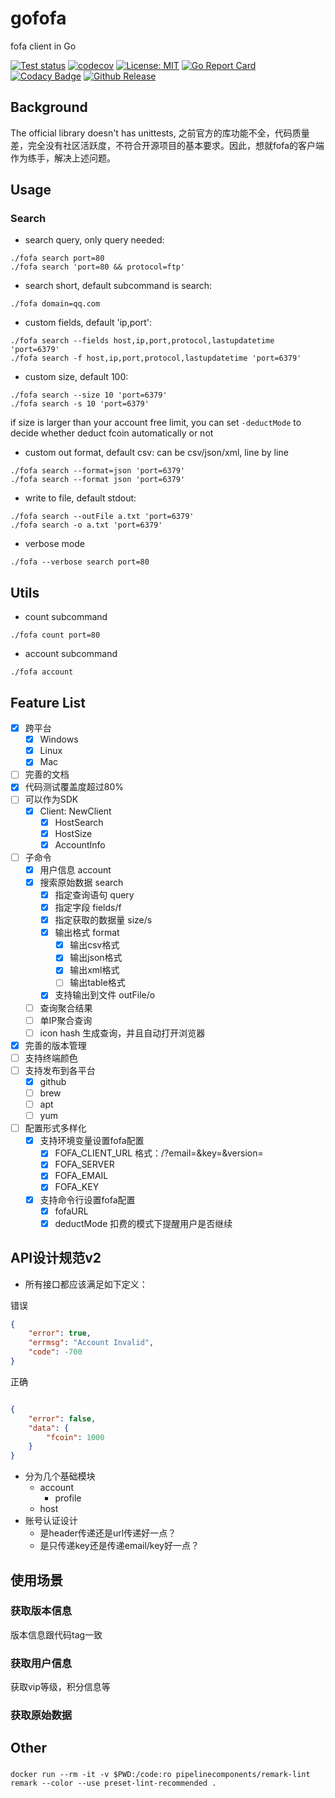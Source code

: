 # gofofa

fofa client in Go

[![Test status](https://github.com/lubyruffy/gofofa/workflows/Go/badge.svg)](https://github.com/lubyruffy/gofofa/actions?query=workflow%3A%22Go%22)
[![codecov](https://codecov.io/gh/lubyruffy/gofofa/branch/main/graph/badge.svg)](https://codecov.io/gh/lubyruffy/gofofa)
[![License: MIT](https://img.shields.io/github/license/lubyruffy/gofofa)](https://github.com/LubyRuffy/gofofa/blob/main/LICENSE)
[![Go Report Card](https://goreportcard.com/badge/github.com/lubyruffy/gofofa)](https://goreportcard.com/report/github.com/lubyruffy/gofofa)
[![Codacy Badge](https://app.codacy.com/project/badge/Grade/3eadab4e412e4c3494bbc5f188d441e8)](https://www.codacy.com/gh/LubyRuffy/gofofa/dashboard?utm_source=github.com&utm_medium=referral&utm_content=LubyRuffy/gofofa&utm_campaign=Badge_Grade)
[![Github Release](https://img.shields.io/github/release/lubyruffy/gofofa/all.svg)](https://github.com/lubyruffy/gofofa/releases)

## Background

The official library doesn't has unittests,  之前官方的库功能不全，代码质量差，完全没有社区活跃度，不符合开源项目的基本要求。因此，想就fofa的客户端作为练手，解决上述问题。

## Usage

### Search

-   search query, only query needed:

```shell
./fofa search port=80
./fofa search 'port=80 && protocol=ftp'
```

-   search short, default subcommand is search:

```shell
./fofa domain=qq.com
```

-   custom fields, default 'ip,port':

```shell
./fofa search --fields host,ip,port,protocol,lastupdatetime 'port=6379'
./fofa search -f host,ip,port,protocol,lastupdatetime 'port=6379'
```

-   custom size, default 100:

```shell
./fofa search --size 10 'port=6379'
./fofa search -s 10 'port=6379'
```

if size is larger than your account free limit, you can set `-deductMode` to decide whether deduct fcoin automatically or not

-   custom out format, default csv:
    can be csv/json/xml, line by line

```shell
./fofa search --format=json 'port=6379'
./fofa search --format json 'port=6379'
```

-   write to file, default stdout:

```shell
./fofa search --outFile a.txt 'port=6379'
./fofa search -o a.txt 'port=6379'
```

-   verbose mode

```shell
./fofa --verbose search port=80
```

## Utils

-   count subcommand

```shell
./fofa count port=80
```

-   account subcommand

```shell
./fofa account
```

## Feature List

-   [x] 跨平台
    -   [x] Windows
    -   [x] Linux
    -   [x] Mac
-   [ ] 完善的文档
-   [x] 代码测试覆盖度超过80%
-   [ ] 可以作为SDK
    -   [x] Client: NewClient
        -   [x] HostSearch
        -   [x] HostSize
        -   [x] AccountInfo
-   [ ] 子命令
    -   [x] 用户信息 account
    -   [x] 搜索原始数据 search
        -   [x] 指定查询语句 query
        -   [x] 指定字段 fields/f
        -   [x] 指定获取的数据量 size/s
        -   [x] 输出格式 format
            -   [x] 输出csv格式
            -   [x] 输出json格式
            -   [x] 输出xml格式
            -   [ ] 输出table格式
        -   [x] 支持输出到文件 outFile/o
    -   [ ] 查询聚合结果
    -   [ ] 单IP聚合查询
    -   [ ] icon hash 生成查询，并且自动打开浏览器
-   [x] 完善的版本管理
-   [ ] 支持终端颜色
-   [ ] 支持发布到各平台
    -   [x] github
    -   [ ] brew
    -   [ ] apt
    -   [ ] yum
-   [ ] 配置形式多样化
    -   [x] 支持环境变量设置fofa配置
        -   [x] FOFA_CLIENT_URL 格式：<url>/?email=<email>&key=<key>&version=<v2>
        -   [x] FOFA_SERVER
        -   [x] FOFA_EMAIL
        -   [x] FOFA_KEY
    -   [x] 支持命令行设置fofa配置
        -   [x] fofaURL
        -   [x] deductMode 扣费的模式下提醒用户是否继续

## API设计规范v2

-   所有接口都应该满足如下定义：

错误
```json
{
    "error": true,
    "errmsg": "Account Invalid",
    "code": -700
}
```
正确
```json

{
    "error": false,
    "data": {
        "fcoin": 1000
    }
}
```

-   分为几个基础模块
    -   account
        -   profile
    -   host
-   账号认证设计
    -   是header传递还是url传递好一点？
    -   是只传递key还是传递email/key好一点？

## 使用场景

### 获取版本信息

版本信息跟代码tag一致

### 获取用户信息

获取vip等级，积分信息等

### 获取原始数据

## Other

### 

```shell
docker run --rm -it -v $PWD:/code:ro pipelinecomponents/remark-lint remark --color --use preset-lint-recommended .
```
